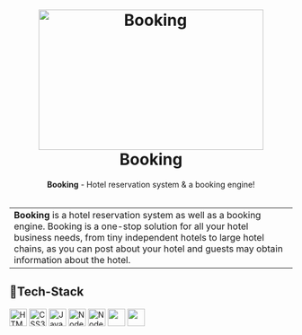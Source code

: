 <h1 align="center">
  <a href="https://github.com/Apurv428/Booking">
    <img src="https://content.presspage.com/clients/o_685.jpg" alt="Booking" width="400" height="250">
  </a>
  <br>
  Booking
</h1>

<div align="center">
   <strong>Booking</strong> - Hotel reservation system & a booking engine! <br> <br>
</div>

<table>
  <tr>
    <td>
      <strong>Booking</strong> is a hotel reservation system as well as a booking engine. Booking is a one-stop solution for all your hotel
business needs, from tiny independent hotels to large hotel chains, as you can post about your hotel and guests may
obtain information about the hotel.
  </td>
 </tr>
</table>




## 🤖Tech-Stack
<a href="https://www.w3.org/TR/html5/" title="HTML5"><img src="https://github.com/get-icon/geticon/raw/master/icons/html-5.svg" alt="HTML5" width="31px" height="31px"></a>
<a href="https://www.w3.org/TR/CSS/" title="CSS3"><img src="https://github.com/get-icon/geticon/raw/master/icons/css-3.svg" alt="CSS3" width="31px" height="31px"></a>
<a href="https://developer.mozilla.org/en-US/docs/Web/JavaScript" title="JavaScript"><img src="https://github.com/get-icon/geticon/raw/master/icons/javascript.svg" alt="JavaScript" width="31px" height="31px"></a>
<a href="https://nodejs.org/en/" title="Node JS"><img src="https://w7.pngwing.com/pngs/780/57/png-transparent-node-js-javascript-database-mongodb-native-miscellaneous-text-trademark.png" alt="Node JS" width="31px" height="31px"></a>
<a href="https://nodemon.io/" title="Nodemon"><img src="https://iconape.com/wp-content/files/sk/82865/svg/nodemon.svg" alt="Nodemon" width="31px" height="31px"></a>
<a href="https://reactjs.org/" title="React"><img src="https://github.com/get-icon/geticon/raw/master/icons/react.svg" alt="" width="31px" height="31px"></a>
<a href="https://expressjs.com/" title="Express"><img src="https://github.com/get-icon/geticon/raw/master/icons/express.svg" alt="" width="31px" height="31px"></a>
